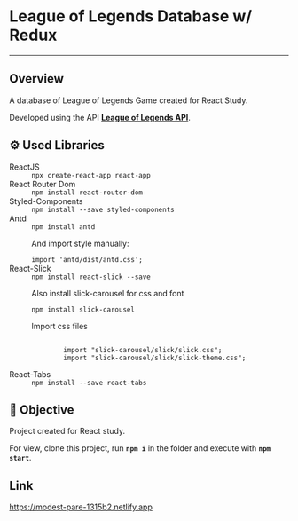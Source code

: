 <h1><b>League of Legends Database w/ Redux</b></h1>
<hr>
<h2>Overview</h2>
<p>A database of League of Legends Game created for React Study.</p>
<p>Developed using the API <a href="https://developer.riotgames.com" target="_blank"><b>League of Legends API</b></a>.</p>
<h2>⚙️ Used Libraries</h2>
<dl>
  <dt>ReactJS</dt>
    <dd>
      <code>npx create-react-app react-app</code>
    </dd>
  <dt>React Router Dom</dt>
    <dd>
      <code>npm install react-router-dom</code>
    </dd>
  <dt>Styled-Components</dt>
    <dd>
      <code>npm install --save styled-components</code>
    </dd>
  <dt>Antd</dt>
    <dd>
      <code>npm install antd</code>
      <p>And import style manually:</p>
      <code>import 'antd/dist/antd.css'; </code>
    </dd>
  <dt>React-Slick</dt>
    <dd>
      <code>npm install react-slick --save</code>
      <p>Also install slick-carousel for css and font</p>
      <code>npm install slick-carousel</code>
      <p>Import css files</p>
      <code>
        import "slick-carousel/slick/slick.css";
        import "slick-carousel/slick/slick-theme.css";
      </code>
    </dd>
  <dt>React-Tabs</dt>
    <dd>
      <code>npm install --save react-tabs</code>
    </dd>
</dl>
<h2>🎯 Objective</h2>
<p>Project created for React study.</p>
<p>For view, clone this project, run <code><b>npm i</b></code> in the folder and execute with <code><b>npm start</b></code>.</p>

<h2>Link</h2>
<a href="https://modest-pare-1315b2.netlify.app" target="_blank">https://modest-pare-1315b2.netlify.app</a>

